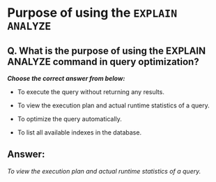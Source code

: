 # Purpose of using the `EXPLAIN ANALYZE`

## Q. What is the purpose of using the EXPLAIN ANALYZE command in query optimization?

***Choose the correct answer from below:***
 
  - To execute the query without returning any results.
  
  - To view the execution plan and actual runtime statistics of a query.

  - To optimize the query automatically.

  - To list all available indexes in the database.


## Answer:
*To view the execution plan and actual runtime statistics of a query.*

